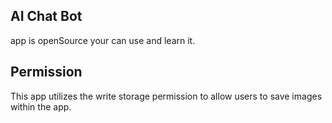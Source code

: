 ## AI Chat Bot
app is openSource your can use and learn it.

## Permission
This app utilizes the write storage permission to allow users to save images within the app.
